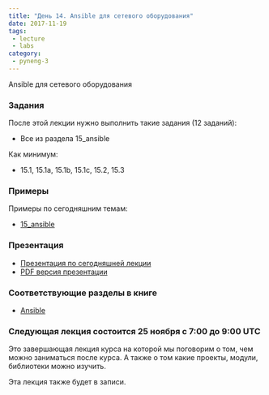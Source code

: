 ```yaml
---
title: "День 14. Ansible для сетевого оборудования"
date: 2017-11-19
tags:
 - lecture
 - labs
category:
 - pyneng-3
---
```


Ansible для сетевого оборудования

### Задания

После этой лекции нужно выполнить такие задания (12 заданий):

* Все из раздела 15_ansible

Как минимум:

* 15.1, 15.1a, 15.1b, 15.1c, 15.2, 15.3

### Примеры

Примеры по сегодняшним темам:

* [15_ansible](https://github.com/pyneng/pyneng-online-sep-oct-2017/tree/master/examples/15_ansible/3_network_modules)

### Презентация

* [Презентация по сегодняшней лекции](https://gitpitch.com/natenka/pyneng-slides/py3-ansible-2.4)
* [PDF версия презентации](https://github.com/pyneng/pyneng-online-sep-oct-2017/raw/master/presentations/15_ansible.pdf)


### Соответствующие разделы в книге

* [Ansible](https://natenka.gitbooks.io/pyneng/content/book/Part_VI.html)


### Следующая лекция состоится 25 ноября с 7:00 до 9:00 UTC

Это завершающая лекция курса на которой мы поговорим о том, чем можно заниматься после курса.
А также о том какие проекты, модули, библиотеки можно изучить.

Эта лекция также будет в записи.


